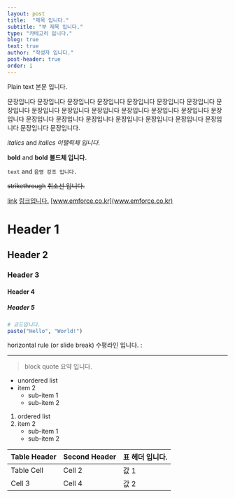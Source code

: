 ```yaml
---
layout: post
title:  "제목 입니다."
subtitle: "부 제목 입니다."
type: "카테고리 입니다."
blog: true
text: true
author: "작성자 입니다."
post-header: true
order: 1
---
```

Plain text 본문 입니다.

문장입니다 문장입니다 문장입니다 문장입니다 문장입니다 문장입니다 문장입니다 문장입니다 문장입니다 문장입니다 문장입니다 문장입니다 문장입니다 문장입니다 문장입니다 문장입니다 문장입니다 문장입니다 문장입니다 문장입니다 문장입니다 문장입니다 문장입니다 문장입니다.

  
*italics* and _italics_ *이탤릭체 입니다.*

**bold** and __bold__ **볼드체 입니다.**

`text` and `음영 강조 입니다.`

~~strikethrough~~ ~~취소선 입니다.~~

[link](www.emforce.co.kr) [링크입니다.](www.emforce.co.kr)  [www.emforce.co.kr](www.emforce.co.kr)

# Header 1
## Header 2
### Header 3
#### Header 4
##### Header 5


```r
# 코드입니다.
paste("Hello", "World!")
```

horizontal rule (or slide break) 수평라인 입니다. :

***

> block quote 요약 입니다.

* unordered list
* item 2
    + sub-item 1
    + sub-item 2

1. ordered list
2. item 2
    + sub-item 1
    + sub-item 2


Table Header  | Second Header | 표 헤더 입니다.
------------- | ------------- | -------------
Table Cell    | Cell 2        | 값 1
Cell 3        | Cell 4        | 값 2


